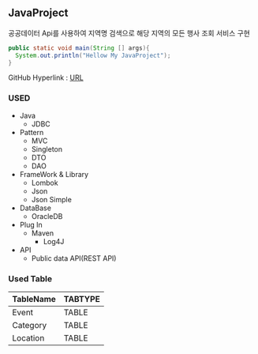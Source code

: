 ## JavaProject
공공데이터 Api를 사용하여 지역명 검색으로 해당 지역의 모든 행사 조회 서비스 구현

````JAVA
public static void main(String [] args){
  System.out.println("Hellow My JavaProject");
}
``````

GitHub Hyperlink : [URL](https://github.com/rlavkgk45/javaproject_Event)

### USED
* Java
  * JDBC
* Pattern
  * MVC
  * Singleton  
  * DTO
  * DAO
* FrameWork & Library
  * Lombok
  * Json
  * Json Simple
* DataBase
  * OracleDB
* Plug In
  * Maven
    * Log4J
* API
  * Public data API(REST API)
  
### Used Table
TableName|TABTYPE|
---|---|
Event|TABLE|
Category|TABLE|
Location|TABLE|
